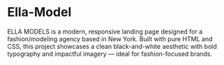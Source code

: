 # Ella-Model
ELLA MODELS is a modern, responsive landing page designed for a fashion/modeling agency based in New York. Built with pure HTML and CSS, this project showcases a clean black-and-white aesthetic with bold typography and impactful imagery — ideal for fashion-focused brands.

